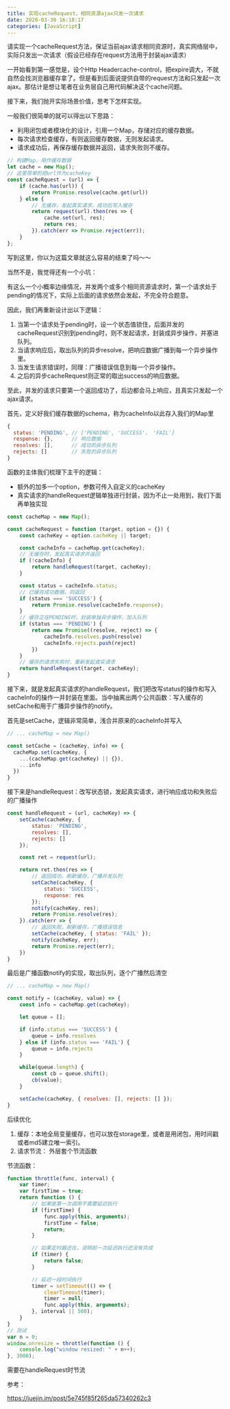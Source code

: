 ```yaml
---
title: 实现cacheRequest，相同资源ajax只发一次请求
date: 2020-03-30 16:18:17
categories: [JavaScript]
---
```


请实现一个cacheRequest方法，保证当前ajax请求相同资源时，真实网络层中，实际只发出一次请求（假设已经存在request方法用于封装ajax请求）

一开始看到第一感觉是，设个Http Headercache-control，把expire调大，不就自然会找浏览器缓存拿了。但是看到后面说提供自带的request方法和只发起一次ajax。那估计是想让笔者在业务层自己用代码解决这个cache问题。

<!-- more -->

接下来，我们抛开实际场景价值，思考下怎样实现。

一般我们很简单的就可以得出以下思路：

- 利用闭包或者模块化的设计，引用一个Map，存储对应的缓存数据。
- 每次请求检查缓存，有则返回缓存数据，无则发起请求。
- 请求成功后，再保存缓存数据并返回，请求失败则不缓存。

```js
// 构建Map，用作缓存数据
let cache = new Map();
// 这里简单的把url作为cacheKey
const cacheRquest = (url) => {
    if (cache.has(url)) {
        return Promise.resolve(cache.get(url))
    } else {
        // 无缓存，发起真实请求，成功后写入缓存
        return request(url).then(res => {
            cache.set(url, res);
            return res;
        }).catch(err => Promise.reject(err));
    }
};
```

写到这里，你以为这篇文章就这么容易的结束了吗～～

当然不是，我觉得还有一个小坑：

有这么一个小概率边缘情况，并发两个或多个相同资源请求时，第一个请求处于pending的情况下，实际上后面的请求依然会发起，不完全符合题意。

因此，我们再重新设计出以下逻辑：

1. 当第一个请求处于pending时，设一个状态值锁住，后面并发的cacheRequest识别到pending时，则不发起请求，封装成异步操作，并塞进队列。
2. 当请求响应后，取出队列的异步resolve，把响应数据广播到每一个异步操作里。
3. 当发生请求错误时，同理：广播错误信息到每一个异步操作。
4. 之后的异步cacheRequest则正常的取出success的响应数据。

至此，并发的请求只要第一个返回成功了，后边都会马上响应，且真实只发起一个ajax请求。

首先，定义好我们缓存数据的schema，称为cacheInfo以此存入我们的Map里

```js
{
  status: 'PENDING', // ['PENDING', 'SUCCESS'， 'FAIL']
  response: {},      // 响应数据
  resolves: [],      // 成功的异步队列
  rejects: []        // 失败的异步队列
}
```

函数的主体我们梳理下主干的逻辑：

- 额外的加多一个option，参数可传入自定义的cacheKey
- 真实请求的handleRequest逻辑单独进行封装，因为不止一处用到，我们下面再单独实现

```js
const cacheMap = new Map();

const cacheRequest = function (target, option = {}) {
    const cacheKey = option.cacheKey || target;

    const cacheInfo = cacheMap.get(cacheKey);
    // 无缓存时，发起真实请求并返回
    if (!cacheInfo) {
        return handleRequest(target, cacheKey);
    }

    const status = cacheInfo.status;
    // 已缓存成功数据，则返回
    if (status === 'SUCCESS') {
        return Promise.resolve(cacheInfo.response);
    }
    // 缓存正在PENDING时，封装单独异步操作，加入队列
    if (status === 'PENDING') {
        return new Promise((resolve, reject) => {
            cacheInfo.resolves.push(resolve)
            cacheInfo.rejects.push(reject)
        })
    }
    // 缓存的请求失败时，重新发起真实请求
    return handleRequest(target, cacheKey);
}
```

接下来，就是发起真实请求的handleRequest，我们把改写status的操作和写入cacheInfo的操作一并封装在里面。当中抽离出两个公共函数：写入缓存的setCache和用于广播异步操作的notify。

首先是setCache，逻辑非常简单，浅合并原来的cacheInfo并写入

```js
// ... cacheMap = new Map()

const setCache = (cacheKey, info) => {
  cacheMap.set(cacheKey, {
    ...(cacheMap.get(cacheKey) || {}),
    ...info
  })
}
```

接下来是handleRequest：改写状态锁，发起真实请求，进行响应成功和失败后的广播操作

```js
const handleRequest = (url, cacheKey) => {
    setCache(cacheKey, {
        status: 'PENDING',
        resolves: [],
        rejects: []
    });

    const ret = request(url);

    return ret.then(res => {
        // 返回成功，刷新缓存，广播并发队列
        setCache(cacheKey, {
            status: 'SUCCESS',
            response: res
        });
        notify(cacheKey, res);
        return Promise.resolve(res);
    }).catch(err => {
        // 返回失败，刷新缓存，广播错误信息
        setCache(cacheKey, { status: 'FAIL' });
        notify(cacheKey, err);
        return Promise.reject(err);
    })
}
```

最后是广播函数notify的实现，取出队列，逐个广播然后清空

```js
// ... cacheMap = new Map()

const notify = (cacheKey, value) => {
    const info = cacheMap.get(cacheKey);

    let queue = [];

    if (info.status === 'SUCCESS') {
        queue = info.resolves
    } else if (info.status === 'FAIL') {
        queue = info.rejects
    }

    while(queue.length) {
        const cb = queue.shift();
        cb(value);
    }

    setCache(cacheKey, { resolves: [], rejects: [] });
}
```

后续优化

1. 缓存：本地全局变量缓存，也可以放在storage里，或者是用闭包，用时间戳或者md5建立唯一索引。  
2. 请求节流： 外层套个节流函数

节流函数：

```js
function throttle(func, interval) {
    var timer;
    var firstTime = true;
    return function () {
        // 如果是第一次调用不需要延迟执行
        if (firstTime) {
            func.apply(this, arguments);
            firstTime = false;
            return;
        }

        // 如果定时器还在，说明前一次延迟执行还没有完成
        if (timer) {
            return false;
        }

        // 延迟一段时间执行
        timer = setTimeout(() => {
            clearTimeout(timer);
            timer = null;
            func.apply(this, arguments);
        }, interval || 500);
    }
}
// 测试
var n = 0;
window.onresize = throttle(function () {
    console.log("window resized: " + n++);
}, 3000);
```

需要在handleRequest时节流

参考：

https://juejin.im/post/5e745f85f265da57340262c3
